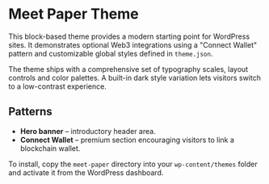 # Meet Paper Theme

This block-based theme provides a modern starting point for WordPress sites. It demonstrates optional Web3 integrations using a "Connect Wallet" pattern and customizable global styles defined in `theme.json`.

The theme ships with a comprehensive set of typography scales, layout controls and color palettes. A built-in dark style variation lets visitors switch to a low-contrast experience.


## Patterns

- **Hero banner** – introductory header area.
- **Connect Wallet** – premium section encouraging visitors to link a blockchain wallet.

To install, copy the `meet-paper` directory into your `wp-content/themes` folder and activate it from the WordPress dashboard.
